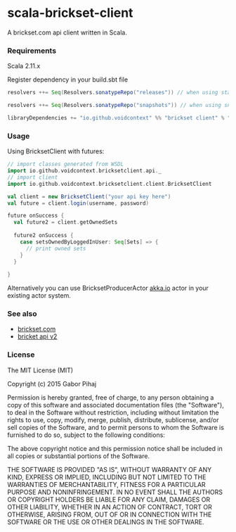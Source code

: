 # scala-brickset-client
A brickset.com api client written in Scala.

### Requirements

Scala 2.11.x

Register dependency in your build.sbt file

```sbt
resolvers ++= Seq(Resolvers.sonatypeRepo("releases")) // when using stable

resolvers ++= Seq(Resolvers.sonatypeRepo("snapshots")) // when using snapshot

libraryDependencies += "io.github.voidcontext" %% "brickset client" % "0.1.0-SNAPSHOT"
```

### Usage

Using BricksetClient with futures:

```scala
// import classes generated from WSDL
import io.github.voidcontext.bricksetclient.api._
// import client
import io.github.voidcontext.bricksetclient.client.BricksetClient

val client = new BricksetClient("your api key here")
val future = client.login(username, password)

future onSuccess {
  val future2 = client.getOwnedSets
  
  future2 onSuccess {
    case setsOwnedByLoggedInUser: Seq[Sets] => {
      // print owned sets
    }
  }
  
}
```

Alternatively you can use BricksetProducerActor [akka.io](http://akka.io) actor in your existing actor system.

### See also

- [brickset.com](http://brickset.com)
- [bricket api v2](http://brickset.com/tools/webservices/v2)

### License

The MIT License (MIT)

Copyright (c) 2015 Gabor Pihaj

Permission is hereby granted, free of charge, to any person obtaining a copy of this software and associated documentation files (the "Software"), to deal in the Software without restriction, including without limitation the rights to use, copy, modify, merge, publish, distribute, sublicense, and/or sell copies of the Software, and to permit persons to whom the Software is furnished to do so, subject to the following conditions:

The above copyright notice and this permission notice shall be included in all copies or substantial portions of the Software.

THE SOFTWARE IS PROVIDED "AS IS", WITHOUT WARRANTY OF ANY KIND, EXPRESS OR IMPLIED, INCLUDING BUT NOT LIMITED TO THE WARRANTIES OF MERCHANTABILITY, FITNESS FOR A PARTICULAR PURPOSE AND NONINFRINGEMENT. IN NO EVENT SHALL THE AUTHORS OR COPYRIGHT HOLDERS BE LIABLE FOR ANY CLAIM, DAMAGES OR OTHER LIABILITY, WHETHER IN AN ACTION OF CONTRACT, TORT OR OTHERWISE, ARISING FROM, OUT OF OR IN CONNECTION WITH THE SOFTWARE OR THE USE OR OTHER DEALINGS IN THE SOFTWARE.
